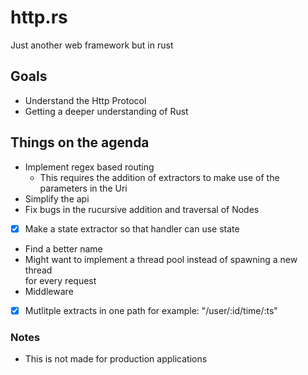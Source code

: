 # http.rs


Just another web framework but in rust

## Goals
* Understand the Http Protocol  
* Getting a deeper understanding of Rust  

## Things on the agenda  
* Implement regex based routing  
    * This requires the addition of extractors to make use of the parameters in the Uri  
* Simplify the api  
* Fix bugs in the rucursive addition and traversal of Nodes   
* [x] Make a state extractor so that handler can use state  
* Find a better name  
* Might want to implement a thread pool instead of spawning a new thread  
for every request  
* Middleware  
* [x]  Mutlitple extracts in one path for example: "/user/:id/time/:ts"

### Notes
* This is not made for production applications
